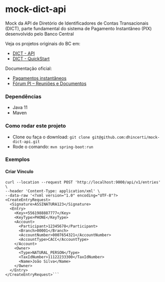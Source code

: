 # mock-dict-api
Mock da API de Diretório de Identificadores de Contas Transacionais (DICT), parte fundamental do sistema de Pagamento Instantâneo (PIX) desenvolvido pelo Banco Central

Veja os projetos originais do BC em: 
- [DICT - API](https://github.com/bacen/pix-dict-api)
- [DICT - QuickStart](https://github.com/bacen/pix-dict-quickstart)

Documentação oficial:
- [Pagamentos instantâneos](https://www.bcb.gov.br/estabilidadefinanceira/pagamentosinstantaneos)
- [Fórum PI – Reuniões e Documentos](https://www.bcb.gov.br/estabilidadefinanceira/forumpagamentosinstantaneos) 

### Dependências
- Java 11
- Maven

### Como rodar este projeto
- Clone ou faça o download: `git clone git@github.com:dhincerti/mock-dict-api.git`
- Rode o comando: `mvn spring-boot:run`

### Exemplos
#### Criar Vínculo 
```
curl --location --request POST 'http://localhost:9000/api/v1/entries' \
--header 'Content-Type: application/xml' \
--data-raw '<?xml version="1.0" encoding="UTF-8"?>
<CreateEntryRequest>
  <Signature>ASSINATURA123</Signature>
  <Entry>
    <Key>+5561988887777</Key>
    <KeyType>PHONE</KeyType>
    <Account>
      <Participant>12345678</Participant>
      <Branch>00001</Branch>
      <AccountNumber>0007654321</AccountNumber>
      <AccountType>CACC</AccountType>
    </Account>
    <Owner>
      <Type>NATURAL_PERSON</Type>
      <TaxIdNumber>11122233300</TaxIdNumber>
      <Name>João Silva</Name>
    </Owner>
  </Entry>
</CreateEntryRequest>```